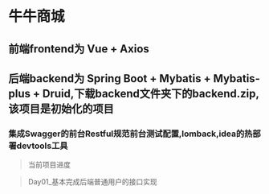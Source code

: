 # 牛牛商城
## 前端frontend为 Vue + Axios
## 后端backend为 Spring Boot + Mybatis + Mybatis-plus + Druid,下载backend文件夹下的backend.zip,该项目是初始化的项目
###  集成Swagger的前台Restful规范前台测试配置,lomback,idea的热部署devtools工具

> 当前项目进度

> Day01_基本完成后端普通用户的接口实现

